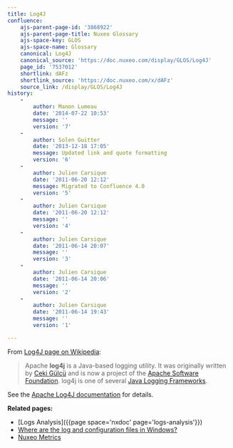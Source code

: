 ```yaml
---
title: Log4J
confluence:
    ajs-parent-page-id: '3868922'
    ajs-parent-page-title: Nuxeo Glossary
    ajs-space-key: GLOS
    ajs-space-name: Glossary
    canonical: Log4J
    canonical_source: 'https://doc.nuxeo.com/display/GLOS/Log4J'
    page_id: '7537012'
    shortlink: dAFz
    shortlink_source: 'https://doc.nuxeo.com/x/dAFz'
    source_link: /display/GLOS/Log4J
history:
    - 
        author: Manon Lumeau
        date: '2014-07-22 10:53'
        message: ''
        version: '7'
    - 
        author: Solen Guitter
        date: '2013-12-18 17:05'
        message: Updated link and quote formatting
        version: '6'
    - 
        author: Julien Carsique
        date: '2011-06-20 12:12'
        message: Migrated to Confluence 4.0
        version: '5'
    - 
        author: Julien Carsique
        date: '2011-06-20 12:12'
        message: ''
        version: '4'
    - 
        author: Julien Carsique
        date: '2011-06-14 20:07'
        message: ''
        version: '3'
    - 
        author: Julien Carsique
        date: '2011-06-14 20:06'
        message: ''
        version: '2'
    - 
        author: Julien Carsique
        date: '2011-06-14 19:43'
        message: ''
        version: '1'

---
```

From [Log4J page on Wikipedia](http://en.wikipedia.org/wiki/Log4j):

> Apache **log4j** is a Java-based logging utility. It was originally written by [Ceki G&uuml;lc&uuml;](http://en.wikipedia.org/wiki/Ceki_G%C3%BClc%C3%BC) and is now a project of the [Apache Software Foundation](http://en.wikipedia.org/wiki/Apache_Software_Foundation). log4j is one of several [Java Logging Frameworks](http://en.wikipedia.org/wiki/Java_Logging_Frameworks).

See the&nbsp;[Apache Log4J documentation](http://logging.apache.org/log4j/)&nbsp;for details.

**Related pages:**

*   [Logs Analysis]({{page space='nxdoc' page='logs-analysis'}})
*   [Where are the log and configuration files in Windows?](http://doc.nuxeo.com/x/Nw0z)
*   [Nuxeo Metrics](http://doc.nuxeo.com/x/gBDF)

&nbsp;